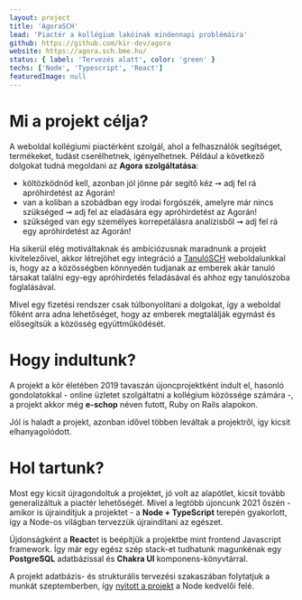 ```yaml
---
layout: project
title: 'AgoraSCH'
lead: 'Piactér a kollégium lakóinak mindennapi problémáira'
github: https://github.com/kir-dev/agora
website: https://agora.sch.bme.hu/
status: { label: 'Tervezés alatt', color: 'green' }
techs: ['Node', 'Typescript', 'React']
featuredImage: null
---
```


# Mi a projekt célja?

A weboldal kollégiumi piactérként szolgál, ahol a felhasználók segítséget, termékeket, tudást cserélhetnek, igényelhetnek. Például a következő dolgokat tudná megoldani az **Agora szolgáltatása**:

- költözködnöd kell, azonban jól jönne pár segítő kéz ➞ adj fel rá apróhirdetést az Agorán!
- van a koliban a szobádban egy irodai forgószék, amelyre már nincs szükséged ➞ adj fel az eladására egy apróhirdetést az Agorán!
- szükséged van egy személyes korrepetálásra analízisből ➞ adj fel rá egy apróhirdetést az Agorán!

Ha sikerül elég motiváltaknak és ambíciózusnak maradnunk a projekt kivitelezőivel, akkor létrejöhet egy integráció a [TanulóSCH](/project/tanulo-next) weboldalunkkal is, hogy az a közösségben könnyedén tudjanak az emberek akár tanuló társakat találni egy-egy apróhirdetés feladásával és ahhoz egy tanulószoba foglalásával.

Mivel egy fizetési rendszer csak túlbonyolítani a dolgokat, így a weboldal főként arra adna lehetőséget, hogy az emberek megtalálják egymást és elősegítsük a közösség együttműködését.

# Hogy indultunk?

A projekt a kör életében 2019 tavaszán újoncprojektként indult el, hasonló gondolatokkal - online üzletet szolgáltatni a kollégium közössége számára -, a projekt akkor még **e-schop** néven futott, Ruby on Rails alapokon.

Jól is haladt a projekt, azonban idővel többen leváltak a projektről, így kicsit elhanyagolódott.

# Hol tartunk?

Most egy kicsit újragondoltuk a projektet, jó volt az alapötlet, kicsit tovább generalizáltuk a piactér lehetőségét. Mivel a legtöbb újoncunk 2021 őszén - amikor is újraindítjuk a projektet - a **Node + TypeScript** terepén gyakorlott, így a Node-os világban tervezzük újraindítani az egészet.

Újdonságként a **React**et is beépítjük a projektbe mint frontend Javascript framework. Így már egy egész szép stack-et tudhatunk magunkénak egy **PostgreSQL** adatbázissal és **Chakra UI** komponens-könyvtárral.

A projekt adatbázis- és strukturális tervezési szakaszában folytatjuk a munkát szeptemberben, így [nyitott a projekt](/about#contact) a Node kedvelői felé.
